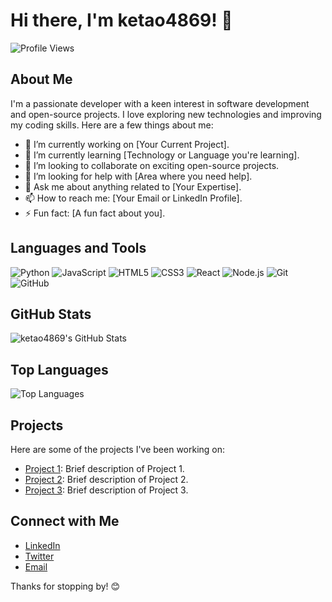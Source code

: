# Hi there, I'm ketao4869! 👋

![Profile Views](https://komarev.com/ghpvc/?username=ketao4869&color=blueviolet)

## About Me

I'm a passionate developer with a keen interest in software development and open-source projects. I love exploring new technologies and improving my coding skills. Here are a few things about me:

- 🔭 I’m currently working on [Your Current Project].
- 🌱 I’m currently learning [Technology or Language you're learning].
- 👯 I’m looking to collaborate on exciting open-source projects.
- 🤔 I’m looking for help with [Area where you need help].
- 💬 Ask me about anything related to [Your Expertise].
- 📫 How to reach me: [Your Email or LinkedIn Profile].
- ⚡ Fun fact: [A fun fact about you].

## Languages and Tools

![Python](https://img.shields.io/badge/-Python-3776AB?style=flat&logo=python&logoColor=white)
![JavaScript](https://img.shields.io/badge/-JavaScript-F7DF1E?style=flat&logo=javascript&logoColor=black)
![HTML5](https://img.shields.io/badge/-HTML5-E34F26?style=flat&logo=html5&logoColor=white)
![CSS3](https://img.shields.io/badge/-CSS3-1572B6?style=flat&logo=css3&logoColor=white)
![React](https://img.shields.io/badge/-React-61DAFB?style=flat&logo=react&logoColor=black)
![Node.js](https://img.shields.io/badge/-Node.js-339933?style=flat&logo=node.js&logoColor=white)
![Git](https://img.shields.io/badge/-Git-F05032?style=flat&logo=git&logoColor=white)
![GitHub](https://img.shields.io/badge/-GitHub-181717?style=flat&logo=github&logoColor=white)

## GitHub Stats

![ketao4869's GitHub Stats](https://github-readme-stats.vercel.app/api?username=ketao4869&show_icons=true&theme=radical)

## Top Languages

![Top Languages](https://github-readme-stats.vercel.app/api/top-langs/?username=ketao4869&layout=compact&theme=radical)

## Projects

Here are some of the projects I've been working on:

- [Project 1](https://github.com/ketao4869/project1): Brief description of Project 1.
- [Project 2](https://github.com/ketao4869/project2): Brief description of Project 2.
- [Project 3](https://github.com/ketao4869/project3): Brief description of Project 3.

## Connect with Me

- [LinkedIn](https://www.linkedin.com/in/your-profile)
- [Twitter](https://twitter.com/your-profile)
- [Email](mailto:your-email@example.com)

Thanks for stopping by! 😊
